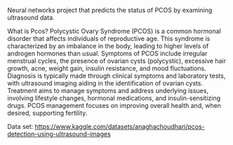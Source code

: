 
Neural networks project that predicts the status of PCOS by examining ultrasound data. 

What is Pcos? 
Polycystic Ovary Syndrome (PCOS) is a common hormonal disorder that affects individuals of reproductive age. This syndrome is characterized by an imbalance in the body, leading to higher levels of androgen hormones than usual. Symptoms of PCOS include irregular menstrual cycles, the presence of ovarian cysts (polycystic), excessive hair growth, acne, weight gain, insulin resistance, and mood fluctuations. Diagnosis is typically made through clinical symptoms and laboratory tests, with ultrasound imaging aiding in the identification of ovarian cysts. Treatment aims to manage symptoms and address underlying issues, involving lifestyle changes, hormonal medications, and insulin-sensitizing drugs. PCOS management focuses on improving overall health and, when desired, supporting fertility.

Data set: https://www.kaggle.com/datasets/anaghachoudhari/pcos-detection-using-ultrasound-images
